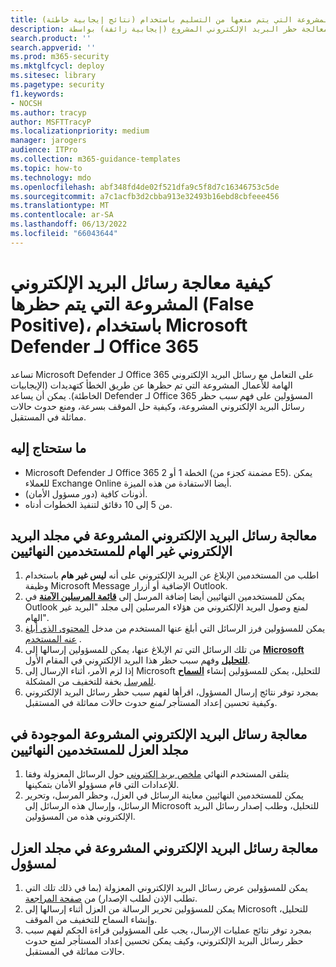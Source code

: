 ```yaml
---
title: (نتائج إيجابية خاطئة) كيفية معالجة رسائل البريد الإلكتروني المشروعة التي يتم منعها من التسليم باستخدام Microsoft Defender لـ Office 365
description: خطوات معالجة حظر البريد الإلكتروني المشروع (إيجابية زائفة) بواسطة Microsoft Defender لـ Office 365 من أجل منع فقدان العمل.
search.product: ''
search.appverid: ''
ms.prod: m365-security
ms.mktglfcycl: deploy
ms.sitesec: library
ms.pagetype: security
f1.keywords:
- NOCSH
ms.author: tracyp
author: MSFTTracyP
ms.localizationpriority: medium
manager: jarogers
audience: ITPro
ms.collection: m365-guidance-templates
ms.topic: how-to
ms.technology: mdo
ms.openlocfilehash: abf348fd4de02f521dfa9c5f8d7c16346753c5de
ms.sourcegitcommit: a7c1acfb3d2cbba913e32493b16ebd8cbfeee456
ms.translationtype: MT
ms.contentlocale: ar-SA
ms.lasthandoff: 06/13/2022
ms.locfileid: "66043644"
---
```

# <a name="how-to-handle-legitimate-emails-getting-blocked-false-positive-using-microsoft-defender-for-office-365"></a>كيفية معالجة رسائل البريد الإلكتروني المشروعة التي يتم حظرها (False Positive)، باستخدام Microsoft Defender لـ Office 365

تساعد Microsoft Defender لـ Office 365 على التعامل مع رسائل البريد الإلكتروني الهامة للأعمال المشروعة التي تم حظرها عن طريق الخطأ كتهديدات (الإيجابيات الخاطئة). يمكن أن يساعد Defender لـ Office 365 المسؤولين على فهم *سبب* حظر رسائل البريد الإلكتروني المشروعة، وكيفية حل الموقف بسرعة، ومنع حدوث حالات مماثلة في المستقبل.

## <a name="what-youll-need"></a>ما ستحتاج إليه

- Microsoft Defender لـ Office 365 الخطة 1 أو 2 (مضمنة كجزء من E5). يمكن للعملاء Exchange Online أيضا الاستفادة من هذه الميزة.
- أذونات كافية (دور مسؤول الأمان).
- من 5 إلى 10 دقائق لتنفيذ الخطوات أدناه.

## <a name="handling-legitimate-emails-in-to-junk-folder-of-end-users"></a>معالجة رسائل البريد الإلكتروني المشروعة في مجلد البريد الإلكتروني غير الهام للمستخدمين النهائيين

1. اطلب من المستخدمين الإبلاغ عن البريد الإلكتروني على أنه **ليس غير هام** باستخدام وظيفة Microsoft Message الإضافية أو أزرار Outlook.
2. يمكن للمستخدمين النهائيين أيضا إضافة المرسل إلى [**قائمة المرسلين الآمنة**](https://support.microsoft.com/en-us/office/safe-senders-in-outlook-com-470d4ee6-e3b6-402b-8cd9-a6f00eda7339) في Outlook لمنع وصول البريد الإلكتروني من هؤلاء المرسلين إلى مجلد "البريد غير الهام".
3. يمكن للمسؤولين فرز الرسائل التي أبلغ عنها المستخدم من مدخل [المحتوى الذي أبلغ عنه المستخدم](/microsoft-365/security/office-365-security/admin-submission?view=o365-worldwide#view-user-submissions-to-microsoft&preserve-view=true) .
4. من تلك الرسائل التي تم الإبلاغ عنها، يمكن للمسؤولين إرسالها إلى [**Microsoft للتحليل**](/microsoft-365/security/office-365-security/admin-submission?view=o365-worldwide#notify-users-from-within-the-portal&preserve-view=true) وفهم سبب حظر هذا البريد الإلكتروني في المقام الأول.
5. إذا لزم الأمر، أثناء الإرسال إلى Microsoft للتحليل، يمكن للمسؤولين إنشاء [**السماح** للمرسل](/microsoft-365/security/office-365-security/manage-tenant-allows?view=o365-worldwide#add-sender-allows-using-the-submissions-portal&preserve-view=true) بخفة للتخفيف من المشكلة.
6. بمجرد توفر نتائج إرسال المسؤول، اقرأها لفهم سبب حظر رسائل البريد الإلكتروني وكيفية تحسين إعداد المستأجر *لمنع* حدوث حالات مماثلة في المستقبل.

## <a name="handling-legitimate-emails-that-are-in-quarantine-folder-of-end-users"></a>معالجة رسائل البريد الإلكتروني المشروعة الموجودة في مجلد العزل للمستخدمين النهائيين

1. يتلقى المستخدم النهائي [ملخص بريد إلكتروني](/microsoft-365/security/office-365-security/use-spam-notifications-to-release-and-report-quarantined-messages?view=o365-worldwide&preserve-view=true) حول الرسائل المعزولة وفقا للإعدادات التي قام مسؤولو الأمان بتمكينها.
2. يمكن للمستخدمين النهائيين معاينة الرسائل في العزل، وحظر المرسل، وتحرير الرسائل، وإرسال هذه الرسائل إلى Microsoft للتحليل، وطلب إصدار رسائل البريد الإلكتروني هذه من المسؤولين.

## <a name="handling-legitimate-emails-in-quarantine-folder-of-an-admin"></a>معالجة رسائل البريد الإلكتروني المشروعة في مجلد العزل لمسؤول

1. يمكن للمسؤولين عرض رسائل البريد الإلكتروني المعزولة (بما في ذلك تلك التي تطلب الإذن لطلب الإصدار) من [صفحة المراجعة](/microsoft-365/security/office-365-security/manage-quarantined-messages-and-files?view=o365-worldwide&preserve-view=true).
2. يمكن للمسؤولين تحرير الرسالة من العزل أثناء إرسالها إلى Microsoft للتحليل، وإنشاء السماح للتخفيف من الموقف.
3. بمجرد توفر نتائج عمليات الإرسال، يجب على المسؤولين قراءة الحكم لفهم سبب حظر رسائل البريد الإلكتروني، وكيف يمكن تحسين إعداد المستأجر لمنع حدوث حالات مماثلة في المستقبل.
